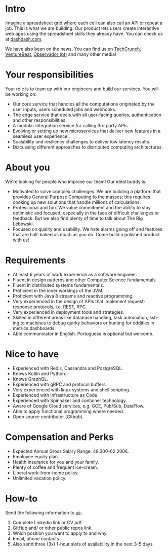 # Intro
Imagine a spreadsheet grid where each cell can also call an API or repeat a job. This is what we are building. Our product lets users create interactive web apps using the spreadsheet skills they already have. You can check us at [dashdash.com](http://dashdash.com).

We have also been on the news. You can find us on [TechCrunch](https://tcrn.ch/2LnB1r0), [VentureBeat](https://bit.ly/2IGwgHS), [Observador (pt)](https://bit.ly/2rZV0Ar) and many other media!

# Your responsibilities
Your role is to team up with our engineers and build our services. You will be working on:
* Our core service that handles all the computations originated by the user inputs, users scheduled jobs and webhooks.
* The edge service that deals with all user-facing queries, authentication and other responsibilities.
* A modular integration service for calling 3rd party APIs.
* Evolving or setting up new microservices that deliver new features in a seamless user experience.
* Scalability and resiliency challenges to deliver low latency results.
* Discussing different approaches to distributed computing architectures.

# About you
We're looking for people who improve our team! Our ideal buddy is:
* Motivated to solve complex challenges. We are building a platform that provides General Purpose Computing to the masses; this requires cooking up new solutions that handle millions of calculations.
* Professional and fun. We value commitment and the ability to stay optimistic and focused, especially in the face of difficult challenges or feedback. But we also find plenty of time to talk about The Big Lebowski.
* Focused on quality and usability. We hate alarms going off and features that are half-baked as much as you do. Come build a polished product with us!

# Requirements
* At least 6 years of work experience as a software engineer.
* Fluent in design patterns and other Computer Science fundamentals.
* Fluent in distributed systems fundamentals.
* Proficient in the inner workings of the JVM.
* Proficient with Java 8 streams and reactive programming.
* Very experienced in the design of APIs that implement request-response protocols, i.e. REST, RPC.
* Very experienced in deployment tools and strategies.
* Skilled in different areas like database handling, task automation, ssh-ing to machines to debug quirky behaviors or hunting for oddities in metrics dashboards.
* Able communicator in English. Portuguese is optional but welcome.

# Nice to have
* Experienced with Redis, Cassandra and PostgreSQL.
* Knows Kotlin and Python.
* Knows GraphQL.
* Experienced with gRPC and protocol buffers.
* Very experienced with linux systems and shell scripting.
* Experienced with Infrastructure as Code.
* Experienced with Spinnaker and container technology.
* Aware of Google Cloud services, e.g. GCE, Pub/Sub, DataFlow.
* Able to apply functional programming where needed.
* Open source contributor (Github).

# Compensation and Perks
* Expected Annual Gross Salary Range: 48.300-62.200€.
* Employee equity plan.
* Health Insurance for you and your family.
* Plenty of coffee and frequent ice-cream.
* Liberal work-from-home policy.
* Unlimited vacation policy.

# How-to
Send the following information to [us](mailto:join@dashdash.com):
1. Complete Linkedin link or CV pdf.
2. GitHub and/ or other public repos link.
3. Which position you want to apply to and why.
4. Email, phone contacts.
5. Also send three (3x) 1-hour slots of availability in the next 3-5 days.
